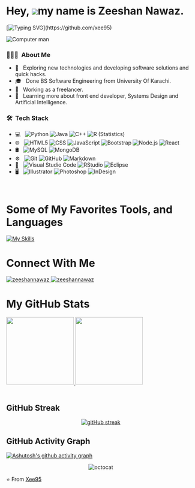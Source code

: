 Hey, ![](https://user-images.githubusercontent.com/18350557/176309783-0785949b-9127-417c-8b55-ab5a4333674e.gif)my name is Zeeshan Nawaz.
=========================================================================================================================================

[![Typing SVG](https://readme-typing-svg.demolab.com?font=Fira+Code&duration=5000&pause=1000&color=9046FF&width=435&lines=Initializing+Class+HelloWorld().)](https://github.com/xee95)


<img src="https://user-images.githubusercontent.com/10498744/210012254-234538ff-d198-48aa-8964-37e6fd45d227.gif" alt="Computer man" ><img/>


<h3> 👨🏻‍💻 &nbsp;About Me </h3>

- 🤔 &nbsp; Exploring new technologies and developing software solutions and quick hacks.
- 🎓 &nbsp; Done BS Software Engineering from University Of Karachi.
- 💼 &nbsp; Working as a freelancer.
- 🌱 &nbsp; Learning more about front end developer, Systems Design and Artificial Intelligence.

<h3> 🛠 &nbsp;Tech Stack</h3>

- 💻 &nbsp;
  ![Python](https://img.shields.io/badge/-Python-333333?style=flat&logo=python)
  ![Java](https://img.shields.io/badge/-Java-333333?style=flat&logo=Java&logoColor=007396)
  ![C++](https://img.shields.io/badge/-C++-333333?style=flat&logo=C%2B%2B&logoColor=00599C)
  ![R (Statistics)](https://img.shields.io/badge/-R-333333?style=flat&logo=R&logoColor=276DC3)
- 🌐 &nbsp;
  ![HTML5](https://img.shields.io/badge/-HTML5-333333?style=flat&logo=HTML5)
  ![CSS](https://img.shields.io/badge/-CSS-333333?style=flat&logo=CSS3&logoColor=1572B6)
  ![JavaScript](https://img.shields.io/badge/-JavaScript-333333?style=flat&logo=javascript)
  ![Bootstrap](https://img.shields.io/badge/-Bootstrap-333333?style=flat&logo=bootstrap&logoColor=563D7C)
  ![Node.js](https://img.shields.io/badge/-Node.js-333333?style=flat&logo=node.js)
  ![React](https://img.shields.io/badge/-React-333333?style=flat&logo=react)
- 🛢 &nbsp;
  ![MySQL](https://img.shields.io/badge/-MySQL-333333?style=flat&logo=mysql)
  ![MongoDB](https://img.shields.io/badge/-MongoDB-333333?style=flat&logo=mongodb)
- ⚙️ &nbsp;
  ![Git](https://img.shields.io/badge/-Git-333333?style=flat&logo=git)
  ![GitHub](https://img.shields.io/badge/-GitHub-333333?style=flat&logo=github)
  ![Markdown](https://img.shields.io/badge/-Markdown-333333?style=flat&logo=markdown)
- 🔧 &nbsp;
  ![Visual Studio Code](https://img.shields.io/badge/-Visual%20Studio%20Code-333333?style=flat&logo=visual-studio-code&logoColor=007ACC)
  ![RStudio](https://img.shields.io/badge/-RStudio-333333?style=flat&logo=rstudio)
  ![Eclipse](https://img.shields.io/badge/-Eclipse-333333?style=flat&logo=eclipse-ide&logoColor=2C2255)
- 🖥 &nbsp;
  ![Illustrator](https://img.shields.io/badge/-Illustrator-333333?style=flat&logo=adobe-illustrator)
  ![Photoshop](https://img.shields.io/badge/-Photoshop-333333?style=flat&logo=adobe-photoshop)
  ![InDesign](https://img.shields.io/badge/-InDesign-333333?style=flat&logo=adobe-indesign)

<br/>



# Some of My Favorites Tools, and Languages

[![My Skills](https://skillicons.dev/icons?i=react,bootstrap,c,cs,cpp,css,discord,eclipse,firebase,git,github,html,idea,java,js,jquery,linux,materialui,mongodb,mysql,nodejs,php,postman,powershell,py,redux,regex,sass,visualstudio,vscode)](https://github.com/xee95)


   

# Connect With Me
<p align="left"> 
<a href="https://www.linkedin.com/in/zeeshannawaz95/" target="blank">
<img src="https://img.shields.io/badge/LinkedIn-0077B5?style=for-the-badge&logo=linkedin&logoColor=white" alt="zeeshannawaz" />
</a> 
<a href="mailto:zeeshannawaz2017@gmail.com" target="blank">
<img src="https://img.shields.io/badge/Gmail-D14836?style=for-the-badge&logo=gmail&logoColor=white" alt="zeeshannawaz" />
</a>
</p>


# My GitHub Stats
<div>
<a href="https://github.com/xee95">
  <img height="180em" src="https://github-readme-stats.vercel.app/api?username=xee95&theme=buefy&show_icons=true" />
  <img height="180em" src="https://github-readme-stats.vercel.app/api/top-langs/?username=xee95&theme=buefy&layout=compact" />
</a>
<br/>
</div>
<br/>
<h2>GitHub Streak</h2> 
<div align="center">

[![gitHub streak](https://github-readme-streak-stats.herokuapp.com?user=xee95&hide_border=true&date_format=M%20j%5B%2C%20Y%5D&background=DD272700&stroke=9046FF&ring=9046FF&fire=9046FF&currStreakNum=9046FF&sideNums=9046FF&currStreakLabel=9046FF&sideLabels=9046FF&dates=9046FF)](https://github.com/xee95)

</div>

## GitHub Activity Graph
[![Ashutosh's github activity graph](https://github-readme-activity-graph.vercel.app/graph?username=xee95&theme=dracula)](https://github.com/ashutosh00710/github-readme-activity-graph)

<div align="center">

![octocat](https://user-images.githubusercontent.com/10498744/210113490-e2fad07f-4488-4da8-a656-b9abbdd8cb26.gif)

</div>
<div>⭐️ From <a href="https://github.com/xee95">Xee95</a></div>

